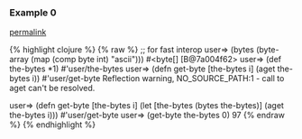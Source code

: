 ### Example 0
[permalink](#example-0)

{% highlight clojure %}
{% raw %}
;; for fast interop
user=> (bytes (byte-array (map (comp byte int) "ascii")))
#<byte[] [B@7a004f62>
user=> (def the-bytes *1)
#'user/the-bytes
user=> (defn get-byte [the-bytes i] (aget the-bytes i))
#'user/get-byte Reflection warning, NO_SOURCE_PATH:1 - call to aget can't be resolved.

user=> (defn get-byte [the-bytes i]
         (let [the-bytes (bytes the-bytes)]
           (aget the-bytes i)))
#'user/get-byte
user=> (get-byte the-bytes 0)
97
{% endraw %}
{% endhighlight %}


